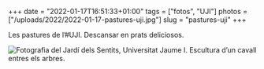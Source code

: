 +++
date = "2022-01-17T16:51:33+01:00"
tags = ["fotos", "UJI"]
photos = ["/uploads/2022/2022-01-17-pastures-uji.jpg"]
slug = "pastures-uji"
+++

Les pastures de l’#UJI. Descansar en prats deliciosos.

<img alt="Fotografia del Jardí dels Sentits, Universitat Jaume I. Escultura d’un cavall entres els arbres." src="/uploads/2022/2022-01-17-pastures-uji.jpg">
